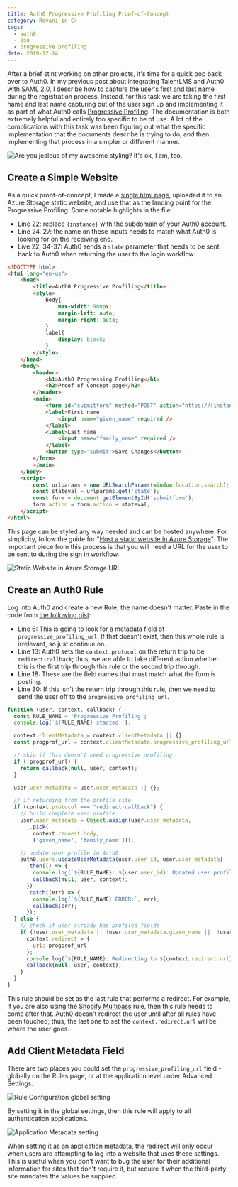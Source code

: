 ```yaml
---
title: Auth0 Progressive Profiling Proof-of-Concept
category: Rovani in C♯
tags:
  - auth0
  - sso
  - progressive profiling
date: 2019-12-24
---
```


After a brief stint working on other projects, it's time for a quick pop back over to Auth0. In my previous post about integrating TalentLMS and Auth0 with SAML 2.0, I describe how to [capture the user's first and last name](/posts/2019/using-saml-2-0-with-auth0-to-authenticate-users-in-talent-lms/) during the registration process. Instead, for this task we are taking the first name and last name capturing out of the user sign up and implementing it as part of what Auth0 calls [Progressive Profiling](https://auth0.com/docs/users/concepts/overview-progressive-profiling). The documentation is both extremely helpful and entirely too specific to be of use. A lot of the complications with this task was been figuring out what the specific implementation that the documents describe is trying to do, and then implementing that process in a simpler or different manner.

![Are you jealous of my awesome styling? It's ok, I am, too.](/images/auth0-progprof-pocform.png)

## Create a Simple Website

As a quick proof-of-concept, I made a [single html page](https://gist.github.com/drovani/b78e757821ef8fe9ec8d545174e66ebc#file-index-html), uploaded it to an Azure Storage static website, and use that as the landing point for the Progressive Profiling. Some notable highlights in the file:

- Line 22: replace `{instance}` with the subdomain of your Auth0 account.
- Line 24, 27: the name on these inputs needs to match what Auth0 is looking for on the receiving end.
- Live 22, 34-37: Auth0 sends a `state` parameter that needs to be sent back to Auth0 when returning the user to the login workflow.

```html {22,24,27,34-37}
<!DOCTYPE html>
<html lang="en-us">
    <head>
        <title>Auth0 Progressive Profiling</title>
        <style>
            body{
                max-width: 900px;
                margin-left: auto;
                margin-right: auto;
            }
            label{
                display: block;
            }
        </style>
    </head>
    <body>
        <header>
            <h1>Auth0 Progressing Profiling</h1>
            <h2>Proof of Concept page</h2>
        </header>
        <main>
            <form id="submitform" method="POST" action="https://{instance}.auth0.com/continue?state=">
            <label>First name
                <input name="given_name" required />
            </label>
            <label>Last name
                <input name="family_name" required />
            </label>
            <button type="submit">Save Changes</button>
        </form>
        </main>
    </body>
    <script>
        const urlparams = new URLSearchParams(window.location.search);
        const stateval = urlparams.get('state');
        const form = document.getElementById('submitform');
        form.action = form.action + stateval;
    </script>
</html>
```

This page can be styled any way needed and can be hosted anywhere. For simplicity, follow the guide for "[Host a static website in Azure Storage](https://docs.microsoft.com/en-us/azure/storage/blobs/storage-blob-static-website-how-to?tabs=azure-portal)". The important piece from this process is that you will need a URL for the user to be sent to during the sign in workflow.

![Static Website in Azure Storage URL](/images/auth0-progprof-staticurl.png)

## Create an Auth0 Rule

Log into Auth0 and create a new Rule; the name doesn't matter. Paste in the code from [the following gist](https://gist.github.com/drovani/b78e757821ef8fe9ec8d545174e66ebc#file-progressive-profiling-js):

- Line 6: This is going to look for a metadata field of `progressive_profiling_url`. If that doesn't exist, then this whole rule is irrelevant, so just continue on.
- Line 13: Auth0 sets the `context.protocol` on the return trip to be `redirect-callback`; thus, we are able to take different action whether this is the first trip through this rule or the second trip through.
- Line 18: These are the field names that must match what the form is posting.
- Line 30: If this isn't the return trip through this rule, then we need to send the user off to the `progressive_profiling_url`.

```js {6,13,18,30}
function (user, context, callback) {
  const RULE_NAME = 'Progressive Profiling';
  console.log(`${RULE_NAME} started.`);

  context.clientMetadata = context.clientMetadata || {};
  const progprof_url = context.clientMetadata.progressive_profiling_url || configuration.progressive_profiling_url;

  // skip if this doesn't need progressive profiling
  if (!progprof_url) {
    return callback(null, user, context);
  }

  user.user_metadata = user.user_metadata || {};

  // if returning from the profile site
  if (context.protocol === "redirect-callback") {
    // build complete user profile
    user.user_metadata = Object.assign(user.user_metadata,
      _.pick(
        context.request.body,
        ['given_name', 'family_name']));

    // update user profile in Auth0
    auth0.users.updateUserMetadata(user.user_id, user.user_metadata)
      .then(() => {
        console.log(`${RULE_NAME}: ${user.user_id}: Updated user profile with given_name "${user.user_metadata.given_name}" and family_name "${user.user_metadata.family_name}".`);
        callback(null, user, context);
      })
      .catch((err) => {
        console.log(`${RULE_NAME} ERROR:`, err);
        callback(err);
      });
  } else {
    // check if user already has profiled fields
    if (!user.user_metadata || !user.user_metadata.given_name ||  !user.user_metadata.family_name) {
      context.redirect = {
        url: progprof_url
      };
      console.log(`${RULE_NAME}: Redirecting to ${context.redirect.url}`);
      callback(null, user, context);
    }
  }
}
```
This rule should be set as the last rule that performs a redirect. For example, if you are also using the [Shopify Multipass](/posts/2019/authenticate-shopify-customers-with-auth0/) rule, then this rule needs to come after that. Auth0 doesn't redirect the user until after all rules have been touched; thus, the last one to set the `context.redirect.url` will be where the user goes.

## Add Client Metadata Field

There are two places you could set the `progressive_profiling_url` field - globally on the Rules page, or at the application level under Advanced Settings.

![Rule Configuration global setting](/images/auth0-progprof-globalkey.png)

By setting it in the global settings, then this rule will apply to all authentication applications.

![Application Metadata setting](/images/auth0-progprof-applevelkey.png)

When setting it as an application metadata, the redirect will only occur when users are attempting to log into a website that uses these settings. This is useful when you don't want to bug the user for their additional information for sites that don't require it, but require it when the third-party site mandates the values be supplied.